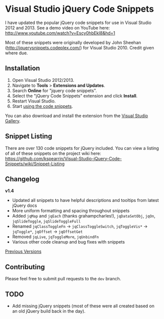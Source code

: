 # Visual Studio jQuery Code Snippets

I have updated the popular jQuery code snippets for use in Visual Studio 2012 and 2013. See a demo video on YouTube here: http://www.youtube.com/watch?v=Escy0hbEkI8&hd=1

Most of these snippets were originally developed by John Sheehan (http://jquerysnippets.codeplex.com/) for Visual Studio 2010. Credit given where due.

## Installation

1. Open Visual Studio 2012/2013.
2. Navigate to **Tools** > **Extensions and Updates**.
3. Search **Online** for "jquery code snippets".
4. Select the "jQuery Code Snippets" extension and click **Install**.
5. Restart Visual Studio.
6. Start [using the code snippets](https://github.com/kspearrin/Visual-Studio-jQuery-Code-Snippets/wiki/Using-Code-Snippets).

You can also download and install the extension from the [Visual Studio Gallery](http://visualstudiogallery.msdn.microsoft.com/577b9c03-71fb-417b-bcbb-94b6d3d326b8).

## Snippet Listing

There are over 130 code snippets for jQuery included. You can view a listing of all of these snippets on the project wiki here: https://github.com/kspearrin/Visual-Studio-jQuery-Code-Snippets/wiki/Snippet-Listing

## Changelog

**v1.4**
- Updated all snippets to have helpful descriptions and tooltips from latest jQuery docs
- More uniform formatting and spacing throughout snippets
- Added `jqMap` and `jqEach` (thanks grahampcharles!), `jqDataSetObj`, `jqOn`, `jqSlideToggle`, `jqSlideToggleFull`
- Renamed `jqClassToggleFn` -> `jqClassToggleSwitch`, `jqToggleVis*` -> `jqToggle*`, `jqOffset` -> `jqOffsetGet`
- Removed `jqLive`, `jqToggleMore`, `jqUnbindFn`
- Various other code cleanup and bug fixes with snippets 

[Previous Versions](https://github.com/kspearrin/Visual-Studio-jQuery-Code-Snippets/wiki/Release-Notes)

## Contributing

Please feel free to submit pull requests to the `dev` branch.

## TODO

- Add missing jQuery snippets (most of these were all created based on an old jQuery build back in the day).